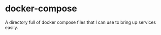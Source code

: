 # docker-compose
A directory full of docker compose files that I can use to bring up services easily.
